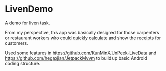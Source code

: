 # LivenDemo

A demo for liven task.

From my perspective, this app was basically designed for those carpenters or restaurant workers who could quickly calculate and show the receipts for customers.

Used some features in https://github.com/KunMinX/UnPeek-LiveData and https://github.com/hegaojian/JetpackMvvm to build up basic Android coding structure.
